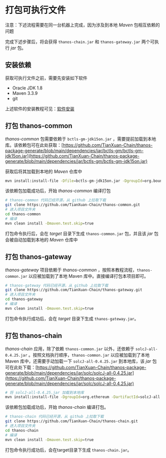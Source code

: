 # 打包可执行文件

注意：下述流程需要在同一台机器上完成，因为涉及到本地 *Maven* 包相互依赖的问题

完成下述步骤后，将会获得 `thanos-chain.jar` 和 `thanos-gateway.jar` 两个可执行 *jar* 包。

## 安装依赖 <a href="#id3.1.1-huo-qu-ke-zhi-xing-wen-jian-yi-an-zhuang-yi-lai" id="id3.1.1-huo-qu-ke-zhi-xing-wen-jian-yi-an-zhuang-yi-lai"></a>

获取可执行文件之前，需要先安装如下软件

* Oracle JDK 1.8
* Maven 3.3.9
* git

上述软件的安装教程可见：[软件安装](../../quick-start/depoly-thanos-chain/software-requirement.md)

## 打包 thanos-common <a href="#id3.1.1-huo-qu-ke-zhi-xing-wen-jian-san-da-bao-thanoscommon" id="id3.1.1-huo-qu-ke-zhi-xing-wen-jian-san-da-bao-thanoscommon"></a>

*thanos-common* 包需要依赖于 `bctls-gm-jdk15on.jar` ，需要提前加载到本地库。该依赖包可在此处获取：[https://github.com/TianXuan-Chain/thanos-package-generate/blob/main/dependencies/jar/bctls-gm/bctls-gm-jdk15on.jar](https://github.com/TianXuan-Chain/thanos-package-generate/blob/main/dependencies/jar/bctls-gm/bctls-gm-jdk15on.jar)

获取后将其加载到本地的 *Maven* 仓库中

```sh
mvn install:install-file -Dfile=bctls-gm-jdk15on.jar -DgroupId=org.bouncycastle -DartifactId=bctls-gm-jdk15on -Dversion=0.1 -Dpackaging=jar
```

该依赖包加载成功后，开始 *thanos-common* 编译打包

```sh
# thanos-common 代码已经开源，从 github 上拉取下载
git clone https://github.com/TianXuan-Chain/thanos-common.git
# 进入项目文件夹
cd thanos-common
# 编译 
mvn clean install -Dmaven.test.skip=true
```

打包命令执行后，会在 *target* 目录下生成 `thanos-common.jar` 包，并且该 *jar* 包会被自动加载到本地的 *Maven* 仓库中

## 打包 thanos-gateway <a href="#id3.1.1-huo-qu-ke-zhi-xing-wen-jian-san-da-bao-thanoscommon" id="id3.1.1-huo-qu-ke-zhi-xing-wen-jian-san-da-bao-thanoscommon"></a>

*thanos-gateway* 项目依赖于 *thanos-common* ，按照本教程流程，`thanos-common.jar` 以应被加载到了本地 Maven 库中。直接编译打包本项目即可。

```sh
# thanos-gateway 代码已经开源，从 github 上拉取下载
git clone https://github.com/TianXuan-Chain/thanos-gateway.git
# 进入项目文件夹
cd thanos-gateway
# 编译
mvn clean install -Dmaven.test.skip=true
```

打包命令执行成功后，会在 *target* 目录下生成 `thanos-gateway.jar`。

## 打包 thanos-chain <a href="#id3.1.1-huo-qu-ke-zhi-xing-wen-jian-san-da-bao-thanoscommon" id="id3.1.1-huo-qu-ke-zhi-xing-wen-jian-san-da-bao-thanoscommon"></a>

*thanos-chain* 应用，除了依赖 `thanos-common.jar` 以外，还依赖于 `solcJ-all-0.4.25.jar` 。按照文档执行顺序，`thanos-common.jar` 以应被加载到了本地 Maven 库中，还需要手动加载一下 `solcJ-all-0.4.25.jar` 到本地库，该 *jar* 包可在此处下载：[https://github.com/TianXuan-Chain/thanos-package-generate/blob/main/dependencies/jar/solc/solcJ-all-0.4.25.jar](https://github.com/TianXuan-Chain/thanos-package-generate/blob/main/dependencies/jar/solc/solcJ-all-0.4.25.jar)

```sh
# 将 solcJ-all-0.4.25.jar 加载到本地库
mvn install:install-file -DgroupId=org.ethereum -DartifactId=solcJ-all -Dversion=0.4.25 -Dversion=0.4.25 -Dpackaging=jar -Dfile=solcJ-all-0.4.25.jar
```

该依赖包加载成功后，开始 *thanos-chain* 编译打包。

```sh
# thanos-chain 代码已经开源，从 github 上拉取下载
git clone https://github.com/TianXuan-Chain/thanos-chain.git
# 进入项目文件夹
cd thanos-chain
# 编译
mvn clean install -Dmaven.test.skip=true
```
打包命令执行成功后，会在target目录下生成 `thanos-chain.jar`。

